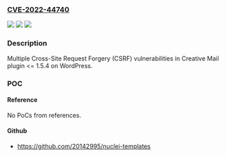 ### [CVE-2022-44740](https://cve.mitre.org/cgi-bin/cvename.cgi?name=CVE-2022-44740)
![](https://img.shields.io/static/v1?label=Product&message=Creative%20Mail%20(WordPress%20plugin)&color=blue)
![](https://img.shields.io/static/v1?label=Version&message=%3C%3D%201.5.4%3C%3D%201.5.4%20&color=brighgreen)
![](https://img.shields.io/static/v1?label=Vulnerability&message=CWE-352%20Cross-Site%20Request%20Forgery%20(CSRF)&color=brighgreen)

### Description

Multiple Cross-Site Request Forgery (CSRF) vulnerabilities in Creative Mail plugin <= 1.5.4 on WordPress.

### POC

#### Reference
No PoCs from references.

#### Github
- https://github.com/20142995/nuclei-templates

